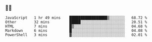 ### 👨‍💻

<!--START_SECTION:waka-->
```text
JavaScript   1 hr 49 mins    █████████████████▒░░░░░░░   68.72 % 
Other        32 mins         █████░░░░░░░░░░░░░░░░░░░░   20.51 % 
HTML         7 mins          █▒░░░░░░░░░░░░░░░░░░░░░░░   04.68 % 
Markdown     6 mins          █░░░░░░░░░░░░░░░░░░░░░░░░   04.08 % 
PowerShell   3 mins          ▓░░░░░░░░░░░░░░░░░░░░░░░░   02.01 % 
```
<!--END_SECTION:waka-->
